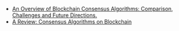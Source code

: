


- [An Overview of Blockchain Consensus Algorithms: Comparison, Challenges and Future Directions.](https://www.researchgate.net/publication/344865960_An_Overview_of_Blockchain_Consensus_Algorithms_Comparison_Challenges_and_Future_Directions)
- [A Review: Consensus Algorithms on Blockchain](https://www.researchgate.net/publication/363546325_A_Review_Consensus_Algorithms_on_Blockchain)